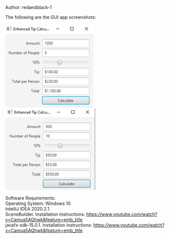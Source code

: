 Author: redandblack-1

The following are the GUI app screenshots:
<br/>
<br/>
<img src = "Picture.PNG"><br/>
<img src = "Picture2.PNG"><br/>

Software Requirements:<br/>
Operating System: Windows 10<br/>
IntelliJ IDEA 2020.2.1.<br/>
SceneBuilder. Installation instructions: https://www.youtube.com/watch?v=Camua5AQhwk&feature=emb_title<br/>
javafx-sdk-15.0.1. Installation instructions: https://www.youtube.com/watch?v=Camua5AQhwk&feature=emb_title 

